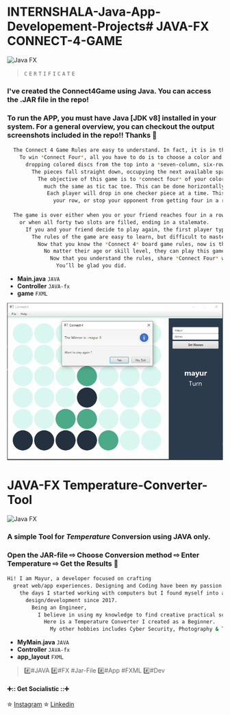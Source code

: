 # INTERNSHALA-Java-App-Developement-Projects# JAVA-FX CONNECT-4-GAME

![Java FX](https://img.shields.io/badge/-Finished-brightgreen.svg)

>`C`
>`E`
>`R`
>`T`
>`I`
>`F`
>`I`
>`C`
>`A`
>`T`
>`E`


### I've created the Connect4Game using Java. You can access the .JAR file in the repo!
### To run the APP, you must have Java [JDK v8] installed in your system. For a general overview, you can checkout the output screenshots included in the repo!! Thanks :santa:
```bash
  The Connect 4 Game Rules are easy to understand. In fact, it is in the name.
    To win *Connect Four*, all you have to do is to choose a color and then take turns
      dropping colored discs from the top into a *seven-column, six-row* vertically suspended grid.
        The pieces fall straight down, occupying the next available space within the column.
          The objective of this game is to *connect four* of your colored checker pieces in a row,
            much the same as tic tac toe. This can be done horizontally, vertically or diagonally.
             Each player will drop in one checker piece at a time. This will give you a chance to either build
               your row, or stop your opponent from getting four in a row.
                 
  The game is over either when you or your friend reaches four in a row,
    or when all forty two slots are filled, ending in a stalemate.
      If you and your friend decide to play again, the first player typically goes first.
        The rules of the game are easy to learn, but difficult to master. That is the beauty of Connect Four.
          Now that you know the *Connect 4* board game rules, now is the time to challenge everyone you know.
            No matter their age or skill level, they can play this game with you.
              Now that you understand the rules, share *Connect Four* with everyone around you.
                You’ll be glad you did.
```

* **Main.java** `JAVA`
* **Controller** `JAVA-fx`
* **game** `FXML`

![Connect4](https://github.com/dedsec-lucy-4141/INTERNSHALA-Java-App-Developement-Projects/blob/main/Connect4Game/Output%20%2B%20C4%20%2B%202.png)
# JAVA-FX Temperature-Converter-Tool

![Java FX](https://img.shields.io/badge/-Finished-brightgreen.svg)
### A simple Tool for *Temperature* Conversion using JAVA only.
### Open the JAR-file ⇨ Choose Conversion method ⇨ Enter Temperature ⇨ Get the Results :hatching_chick:

```bash
Hi! I am Mayur, a developer focused on crafting
  great web/app experiences. Designing and Coding have been my passion since
    the days I started working with computers but I found myself into app
      design/development since 2017.
        Being an Engineer,
          I believe in using my knowledge to find creative practical solutions.
            Here is a Temperature Converter I created as a Beginner.
              My other hobbies includes Cyber Security, Photography & Traveling.
```

* **MyMain.java** `JAVA`
* **Controller** `JAVA-fx`
* **app_layout** `FXML`


> :hash:#JAVA :hash:#FX #Jar-File :hash:#App #FXML :hash:#Dev

#### :heavy_plus_sign::: Get Socialistic :::heavy_plus_sign:

✮ [Instagram](https://www.instagram.com/i_m_mayur._/)
✮ [Linkedin](https://www.linkedin.com/in/m14yur)


